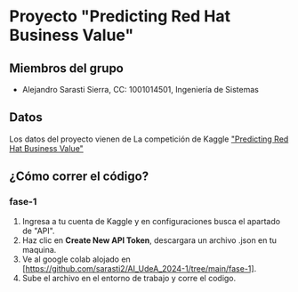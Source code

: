 # Proyecto "Predicting Red Hat Business Value"
## Miembros del grupo
- Alejandro Sarasti Sierra, CC: 1001014501, Ingeniería de Sistemas
  
## Datos  
Los datos del proyecto vienen de La competición de Kaggle ["Predicting Red Hat Business Value"](https://www.kaggle.com/competitions/predicting-red-hat-business-value/overview)

## ¿Cómo correr el código?

### fase-1

1. Ingresa a tu cuenta de Kaggle y en configuraciones busca el apartado de "API".
2. Haz clic en **Create New API Token**, descargara un archivo .json en tu maquina.
3. Ve al google colab alojado en [https://github.com/sarasti2/AI_UdeA_2024-1/tree/main/fase-1].
4. Sube el archivo en el entorno de trabajo y corre el codigo.
